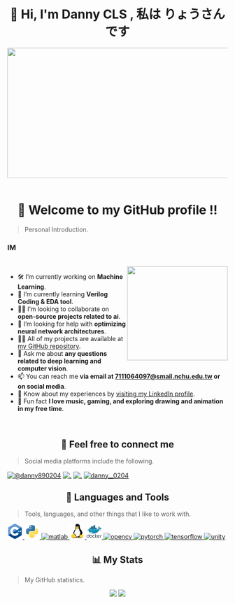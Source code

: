 <h1 align="center">👋 Hi, I'm Danny CLS , 私は りょうさん です</h1>

<!-- <div align="center">
  <img src="https://media.giphy.com/media/v1.Y2lkPTc5MGI3NjExMnJ0MXZybGdtMmRkajZvdHh4eXRwcDV5MTNrYzdpb2ZpbTh6Z3dzciZlcD12MV9pbnRlcm5hbF9naWZfYnlfaWQmY3Q9Zw/2kdpcTe9awm64QHTuH/giphy.gif" alt="Alt Text">
</div> -->

  <div align="center">
<img src="https://media.giphy.com/media/sldVOSBgIt9iXEtCcg/giphy.gif" align="center" width="894" height="298">
  </div>

<br>

<h1 align="center">🎉 Welcome to my GitHub profile !!</h1>


> Personal Introduction.

### IM
<br>

  <div align="center">
<img src="https://media.giphy.com/media/v1.Y2lkPTc5MGI3NjExMnJ0MXZybGdtMmRkajZvdHh4eXRwcDV5MTNrYzdpb2ZpbTh6Z3dzciZlcD12MV9pbnRlcm5hbF9naWZfYnlfaWQmY3Q9Zw/2kdpcTe9awm64QHTuH/giphy-downsized.gif" align="right" width="230" height="215">
  </div>

- 🛠️ I’m currently working on **Machine Learning**.
- 🌱 I’m currently learning **Verilog Coding & EDA tool**.
- 🕵️‍♂️ I’m looking to collaborate on **open-source projects related to ai**.
- 🤝 I’m looking for help with **optimizing neural network architectures**.
- 👨‍💻 All of my projects are available at [my GitHub repository](https://github.com/Danny0204?tab=projects).
- 💬 Ask me about **any questions related to deep learning and computer vision**.
- 📫 You can reach me **via email at 7111064097@smail.nchu.edu.tw or on social media**.
- 📄 Know about my experiences by [visiting my LinkedIn profile]().
- 💖 Fun fact **I love music, gaming, and exploring drawing and animation in my free time**.

<br>

<h2 align="center">💬 Feel free to connect me</h2>

> Social media platforms include the following.




<a href="https://twitter.com/@danny890204" target="blank"><img align="center" src="https://raw.githubusercontent.com/rahuldkjain/github-profile-readme-generator/master/src/images/icons/Social/twitter.svg" alt="@danny890204" height="25" width="40" /></a>
<a href="https://linkedin.com/in/." target="blank"><img align="center" src="https://raw.githubusercontent.com/rahuldkjain/github-profile-readme-generator/master/src/images/icons/Social/linked-in-alt.svg" alt="." height="25" width="40" /></a>
<a href="https://fb.com/." target="blank"><img align="center" src="https://raw.githubusercontent.com/rahuldkjain/github-profile-readme-generator/master/src/images/icons/Social/facebook.svg" alt="." height="25" width="40" /></a>
<a href="https://instagram.com/danny__0204" target="blank"><img align="center" src="https://raw.githubusercontent.com/rahuldkjain/github-profile-readme-generator/master/src/images/icons/Social/instagram.svg" alt="danny__0204" height="25" width="40" /></a>
<!-- <a href="https://www.youtube.com/c/." target="blank"><img align="center" src="https://raw.githubusercontent.com/rahuldkjain/github-profile-readme-generator/master/src/images/icons/Social/youtube.svg" alt="." height="25" width="40" /></a>
</p> -->

<!-- annotation -->

<h2 align="center">🧰 Languages and Tools</h2>

> Tools, languages, and other things that I like to work with.



<a href="https://www.w3schools.com/cpp/" target="_blank" rel="noreferrer"> <img src="https://raw.githubusercontent.com/devicons/devicon/master/icons/cplusplus/cplusplus-original.svg" alt="cplusplus" width="35" height="35"/> </a> 
<a href="https://www.python.org" target="_blank" rel="noreferrer"> <img src="https://raw.githubusercontent.com/devicons/devicon/master/icons/python/python-original.svg" alt="python" width="35" height="35"/> </a> 
<a href="https://www.mathworks.com/" target="_blank" rel="noreferrer"> <img src="https://upload.wikimedia.org/wikipedia/commons/2/21/Matlab_Logo.png" alt="matlab" width="35" height="35"/> </a> 
<a href="https://www.linux.org/" target="_blank" rel="noreferrer"> <img src="https://raw.githubusercontent.com/devicons/devicon/master/icons/linux/linux-original.svg" alt="linux" width="35" height="35"/> </a> 
<a href="https://www.docker.com/" target="_blank" rel="noreferrer"> <img src="https://raw.githubusercontent.com/devicons/devicon/master/icons/docker/docker-original-wordmark.svg" alt="docker" width="35" height="35"/> </a> 
<a href="https://opencv.org/" target="_blank" rel="noreferrer"> <img src="https://www.vectorlogo.zone/logos/opencv/opencv-icon.svg" alt="opencv" width="35" height="35"/> </a> 
<a href="https://pytorch.org/" target="_blank" rel="noreferrer"> <img src="https://www.vectorlogo.zone/logos/pytorch/pytorch-icon.svg" alt="pytorch" width="35" height="35"/> </a> 
<a href="https://www.tensorflow.org" target="_blank" rel="noreferrer"> <img src="https://www.vectorlogo.zone/logos/tensorflow/tensorflow-icon.svg" alt="tensorflow" width="35" height="35"/> </a> 
<a href="https://unity.com/" target="_blank" rel="noreferrer"> <img src="https://www.vectorlogo.zone/logos/unity3d/unity3d-icon.svg" alt="unity" width="35" height="35"/> </a> 



</p>

<h2 align="center">📊 My Stats</h2>

> My GitHub statistics.


<p align="center">
  <img src="https://github-readme-stats.vercel.app/api?username=danny0204&show_icons=true&locale=en" width="390">
  <img src="https://github-readme-streak-stats.herokuapp.com/?user=danny0204&" width="400">
</p>
